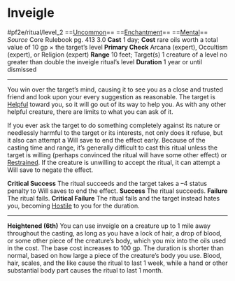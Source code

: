 # Inveigle
#pf2e/ritual/level_2
==[Uncommon](Uncommon.md)== ==[Enchantment](Enchantment.md)== ==[Mental](Mental.md)==
*Source* Core Rulebook pg. 413 3.0
**Cast** 1 day; **Cost** rare oils worth a total value of 10 gp × the target’s level
**Primary Check** Arcana (expert), Occultism (expert), or Religion (expert)
**Range** 10 feet; Target(s) 1 creature of a level no greater than double the inveigle ritual’s level
**Duration** 1 year or until dismissed

---
You win over the target’s mind, causing it to see you as a close and trusted friend and look upon your every suggestion as reasonable. The target is [Helpful](Helpful.md) toward you, so it will go out of its way to help you. As with any other helpful creature, there are limits to what you can ask of it.

If you ever ask the target to do something completely against its nature or needlessly harmful to the target or its interests, not only does it refuse, but it also can attempt a Will save to end the effect early. Because of the casting time and range, it’s generally difficult to cast this ritual unless the target is willing (perhaps convinced the ritual will have some other effect) or [Restrained](Restrained.md). If the creature is unwilling to accept the ritual, it can attempt a Will save to negate the effect.

**Critical Success** The ritual succeeds and the target takes a –4 status penalty to Will saves to end the effect.
**Success** The ritual succeeds.
**Failure** The ritual fails.
**Critical Failure** The ritual fails and the target instead hates you, becoming [Hostile](Hostile.md) to you for the duration.

<hr>

**Heightened (6th)** You can use inveigle on a creature up to 1 mile away throughout the casting, as long as you have a lock of hair, a drop of blood, or some other piece of the creature’s body, which you mix into the oils used in the cost. The base cost increases to 100 gp. The duration is shorter than normal, based on how large a piece of the creature’s body you use. Blood, hair, scales, and the like cause the ritual to last 1 week, while a hand or other substantial body part causes the ritual to last 1 month.